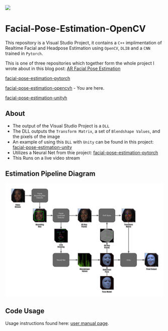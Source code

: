 ![](examples/unity_example.gif)
# Facial-Pose-Estimation-OpenCV

This repository is a Visual Studio Project, it contains a `C++` implimentation of Realtime Facial and Headpose Estimation using `OpenCV`, `DLIB` and a `CNN` trained in `Pytorch`.

This is one of three repositories which together form the whole project I wrote about in this blog post: [AR Facial Pose Estimation](http://neuralvfx.com/augmented-reality/ar-facial-pose-estimation/)

[facial-pose-estimation-pytorch](https://github.com/NeuralVFX/facial-pose-estimation-pytorch)

[facial-pose-estimation-opencvh](https://github.com/NeuralVFX/facial-pose-estimation-opencv) - You are here.

[facial-pose-estimation-unityh](https://github.com/NeuralVFX/facial-pose-estimation-unity)



## About
- The output of the Visual Studio Project is a `DLL`
- The DLL outputs the `Transform Matrix`, a set of `Blendshape Values`, and the pixels of the image
- An example of using this `DLL` with `Unity` can be found in this project: [facial-pose-estimation-unity](https://github.com/NeuralVFX/facial-pose-estimation-unity)
- Utilizes a Neural Net from thie project: [facial-pose-estimation-pytorch](https://github.com/NeuralVFX/facial-pose-estimation-pytorch)
- This Runs on a live video stream

## Estimation Pipeline Diagram
![](examples/pipeline_b.png)

## Code Usage
Usage instructions found here: [user manual page](USAGE.md).




